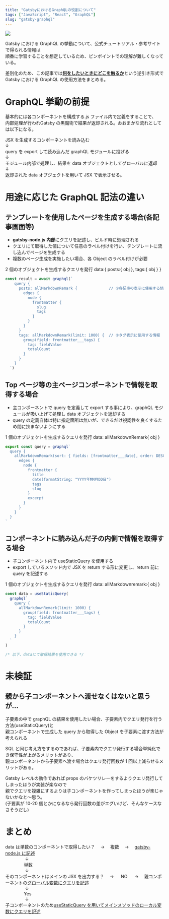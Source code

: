 ```yaml
---
title: "GatsbyにおけるGraphQLの役割について"
tags: ["JavaScript", "React", "GraphQL"]
slug: "gatsby-graphql"
---
```


![](../images/posts-image/2020-12-27.png)

Gatsby における GraphQL の挙動について、公式チュートリアル・参考サイトで得られる情報は  
順番に学習することを想定しているため、ピンポイントでの理解が難しくなっている。

差別化のため、この記事では<u><b>何をしたいときにどこを触るか</b></u>という逆引き形式で  
Gatsby における GraphQL の使用方法をまとめる。

# GraphQL 挙動の前提

基本的には各コンポーネントを構成する.js ファイル内で定義をすることで、  
内部処理が行われGatsby の黒魔術で結果が返却される。おおまかな流れとしては以下になる。

JSX を生成するコンポーネントを読み込む  
↓  
query を export して読み込んだ graphQL モジュールに投げる  
↓  
モジュール内部で処理し、結果を data オブジェクトとしてグローバルに返却  
↓  
返却された data オブジェクトを用いて JSX で表示させる。  

# 用途に応じた GraphQL 記法の違い

## テンプレートを使用したページを生成する場合(各記事画面等)

- **gatsby-node.js 内部**にクエリを記述し、ビルド時に処理される
- クエリにて取得した値について任意のラベル付けを行い、テンプレートに流し込んでページを生成する
- 複数のページ生成を実施したい場合、各 Object のラベル付けが必要

2 個のオブジェクトを生成するクエリを発行 data:{ posts:{ obj }, tags:{ obj } }

```js
const result = await graphql(`
    query {
      posts: allMarkdownRemark {              // ①各記事の表示に使用する情報
        edges {
          node {
            frontmatter {
              slug
              tags
            }
          }
        }
      }
      tags: allMarkdownRemark(limit: 1000) {  // ②タグ表示に使用する情報
        group(field: frontmatter___tags) {
          tag: fieldValue
          totalCount
        }
      }
    }
  `)
```

## Top ページ等の主ページコンポーネントで情報を取得する場合

- 主コンポーネントで query を定義して export する事により、graphQL モジュールが吸い上げて処理し data オブジェクトを返却する
- query の定義自体は特に指定箇所は無いが、できるだけ視認性を良くするため間に挟まないようにする

1 個のオブジェクトを生成するクエリを発行 data: allMarkdownRemark{ obj }

```js
export const query = graphql`
  query {
    allMarkdownRemark(sort: { fields: [frontmatter___date], order: DESC }) {
      edges {
        node {
          frontmatter {
            title
            date(formatString: "YYYY年MM月DD日")
            tags
            slug
          }
          excerpt
        }
      }
    }
  }
`
```

## コンポーネントに読み込んだ子の内側で情報を取得する場合

- 子コンポーネント内で useStaticQuery を使用する
- export しているメソッド内で JSX を return する形に変更し、return 前に query を記述する

1 個のオブジェクトを生成するクエリを発行 data: allMarkdownremark:{ obj }

```js
const data = useStaticQuery(
  graphql`
    query {
      allMarkdownRemark(limit: 1000) {
        group(field: frontmatter___tags) {
          tag: fieldValue
          totalCount
        }
      }
    }
  `
)

/* 以下、dataにて取得結果を使用できる */
```

# 未検証

## 親から子コンポーネントへ渡せなくはないと思うが…

子要素の中で graphQL の結果を使用したい場合、子要素内でクエリ発行を行う方法(useStaticQuery)と  
親コンポーネントで生成した query から取得した Object を子要素に渡す方法が考えられる

SQL と同じ考え方をするのであれば、子要素内でクエリ発行する場合単純化でき保守性が上がるメリットがあり、  
親コンポーネントから子要素へ渡す場合はクエリ発行回数が 1 回以上減らせるメリットがある。

Gatsby レベルの動作であれば props のバケツリレーをするよりクエリ発行してしまったほうが実装が楽なので  
親でクエリを複雑にするよりは子コンポーネントを作ってしまったほうが楽じゃないかなと～思う。  
(子要素が 10-20 個とかになるなら発行回数の差がエグいけど、そんなケースなさそうだし)

# まとめ

data は単数のコンポーネントで取得したい？　 → 　複数　 → 　<u>gatsby-node.js に記述</u>  
&nbsp;&nbsp;&nbsp;&nbsp;&nbsp;&nbsp;&nbsp;&nbsp;&nbsp;&nbsp;&nbsp;&nbsp;&nbsp;&nbsp;&nbsp;&nbsp;↓  
&nbsp;&nbsp;&nbsp;&nbsp;&nbsp;&nbsp;&nbsp;&nbsp;&nbsp;&nbsp;&nbsp;&nbsp;&nbsp;&nbsp;&nbsp;単数  
&nbsp;&nbsp;&nbsp;&nbsp;&nbsp;&nbsp;&nbsp;&nbsp;&nbsp;&nbsp;&nbsp;&nbsp;&nbsp;&nbsp;&nbsp;&nbsp;↓  
そのコンポーネントはメインの JSX を出力する？　 → 　 NO 　 → 　親コンポーネントの<u>グローバル変数にクエリを記述</u>  
&nbsp;&nbsp;&nbsp;&nbsp;&nbsp;&nbsp;&nbsp;&nbsp;&nbsp;&nbsp;&nbsp;&nbsp;&nbsp;&nbsp;&nbsp;&nbsp;↓  
&nbsp;&nbsp;&nbsp;&nbsp;&nbsp;&nbsp;&nbsp;&nbsp;&nbsp;&nbsp;&nbsp;&nbsp;&nbsp;&nbsp;&nbsp;Yes  
&nbsp;&nbsp;&nbsp;&nbsp;&nbsp;&nbsp;&nbsp;&nbsp;&nbsp;&nbsp;&nbsp;&nbsp;&nbsp;&nbsp;&nbsp;&nbsp;↓  
子コンポーネントのため<u>useStaticQuery を用いてメインメソッドのローカル変数にクエリを記述</u>  
